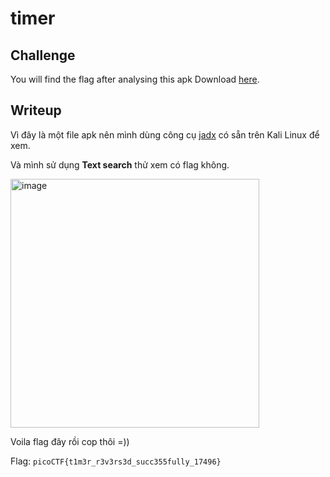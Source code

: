 # **timer**
## **Challenge**
You will find the flag after analysing this apk
Download [here]().
## **Writeup**
Vì đây là một file apk nên mình dùng công cụ [jadx](https://github.com/skylot/jadx) có sẵn trên Kali Linux để xem.

Và mình sử dụng **Text search** thử xem có flag không.

<img width="398" alt="image" src="https://user-images.githubusercontent.com/42516564/228818851-781a7ddd-45ee-432a-b63c-be18be284bb1.png">

Voila flag đây rồi cop thôi =))

Flag: `picoCTF{t1m3r_r3v3rs3d_succ355fully_17496}`
